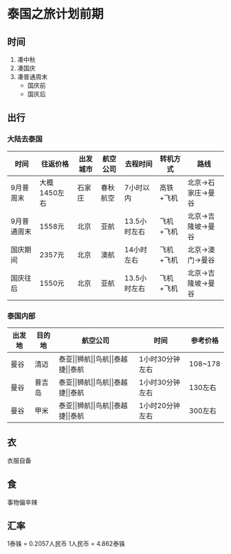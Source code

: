 # 泰国之旅计划前期
## 时间
1. 凑中秋
2. 凑国庆
3. 凑普通周末
	- 国庆前
	- 国庆后

## 出行
### 大陆去泰国
|时间|往返价格|出发城市|航空公司|去程时间|转机方式|路线|
|----|----|----|----|----|---|---|
|9月普周末|大概1450左右|石家庄|春秋航空|7小时以内|高铁+飞机|北京->石家庄->曼谷|
|9月普通周末|1558元|北京|亚航|13.5小时左右|飞机+飞机|北京->吉隆坡->曼谷|
|国庆期间|2357元|北京|澳航|14小时左右|飞机+飞机|北京->澳门->曼谷|
|国庆往后|1550元|北京|亚航|13.5小时左右|飞机+飞机|北京->吉隆坡->曼谷|

### 泰国内部
|出发地|目的地|航空公司|时间|参考价格|
|---|---|---|---|---|
|曼谷|清迈|泰亚\|\|狮航\|\|鸟航\|\|泰越捷\|\|泰航|1小时30分钟左右|108~178|
|曼谷|普吉岛|泰亚\|\|狮航\|\|鸟航\|\|泰越捷\|\|泰航|1小时30分钟左右|130左右|
|曼谷|甲米|泰亚\|\|狮航\|\|鸟航\|\|泰越捷\|\|泰航|1小时20分钟左右|300左右|

## 衣
衣服自备
## 食
事物偏辛辣
## 汇率
1泰铢 = 0.2057人民币
1人民币 = 4.862泰铢